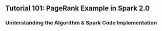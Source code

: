 ## Tutorial 101: PageRank Example in Spark 2.0
### Understanding the Algorithm & Spark Code Implementation
 
  

